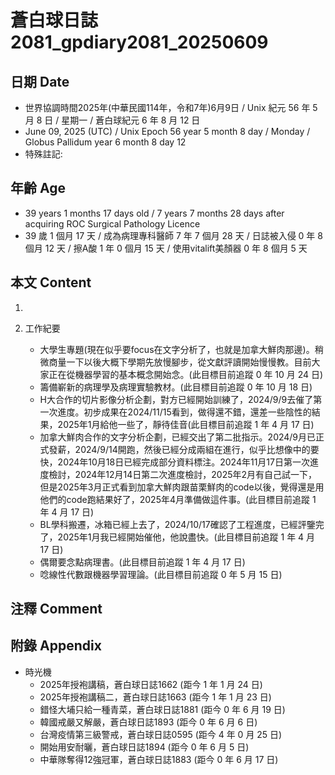 [_metadata_:encoding]: - "utf-8"
[_metadata_:language]: - "zh-Hant-TW"
[_metadata_:fileformat]: - "markdown"
[_metadata_:MIME_type]: - "text/plain"
[_metadata_:markdown_version]: - "commonmark version 0.30"
[_metadata_:markdown_spec]: - "https://spec.commonmark.org/0.30/"

# 蒼白球日誌2081_gpdiary2081_20250609 #

## 日期 Date ##

* 世界協調時間2025年(中華民國114年，令和7年)6月9日 / Unix 紀元 56 年 5 月 8 日 / 星期一 / 蒼白球紀元 6 年 8 月 12 日
* June 09, 2025 (UTC) / Unix Epoch 56 year 5 month 8 day / Monday / Globus Pallidum year 6 month 8 day 12
* 特殊註記:

## 年齡 Age ##

* 39 years 1 months 17 days old / 7 years 7 months 28 days after acquiring ROC Surgical Pathology Licence
* 39 歲 1 個月 17 天 / 成為病理專科醫師 7 年 7 個月 28 天 / 日誌被入侵 0 年 8 個月 12 天 / 擦A酸 1 年 0 個月 15 天 / 使用vitalift美顏器 0 年 8 個月 5 天

## 本文 Content ##

1. 

2. 工作紀要

    - 大學生專題(現在似乎要focus在文字分析了，也就是加拿大鮮肉那邊)。稍微商量一下以後大概下學期先放慢腳步，從文獻評讀開始慢慢教。目前大家正在從機器學習的基本概念開始念。(此目標目前追蹤 0 年 10 月 24 日)
    - 籌備嶄新的病理學及病理實驗教材。(此目標目前追蹤 0 年 10 月 18 日)
    - H大合作的切片影像分析企劃，對方已經開始訓練了，2024/9/9去催了第一次進度。初步成果在2024/11/15看到，做得還不錯，還差一些陰性的結果，2025年1月給他一些了，靜待佳音(此目標目前追蹤 1 年 4 月 17 日)
    - 加拿大鮮肉合作的文字分析企劃，已經交出了第二批指示。2024/9月已正式發薪，2024/9/14開跑，然後已經分成兩組在進行，似乎比想像中的要快，2024年10月18日已經完成部分資料標注。2024年11月17日第一次進度檢討，2024年12月14日第二次進度檢討，2025年2月有自己試一下，但是2025年3月正式看到加拿大鮮肉跟苗栗鮮肉的code以後，覺得還是用他們的code跑結果好了，2025年4月準備做這件事。(此目標目前追蹤 1 年 4 月 17 日)
    - BL學科搬遷，冰箱已經上去了，2024/10/17確認了工程進度，已經評鑒完了，2025年1月我已經開始催他，他說盡快。(此目標目前追蹤 1 年 4 月 17 日)
    - 偶爾要念點病理書。(此目標目前追蹤 1 年 4 月 17 日)
    - 唸線性代數跟機器學習理論。(此目標目前追蹤 0 年 5 月 15 日)

## 注釋 Comment ##


## 附錄 Appendix ##

* 時光機
    - 2025年授袍講稿，蒼白球日誌1662 (距今 1 年 1 月 24 日)
    - 2025年授袍講稿二，蒼白球日誌1663 (距今 1 年 1 月 23 日)
    - 錯怪大埔只給一種青菜，蒼白球日誌1881 (距今 0 年 6 月 19 日)
    - 韓國戒嚴又解嚴，蒼白球日誌1893 (距今 0 年 6 月 6 日)
    - 台灣疫情第三級警戒，蒼白球日誌0595 (距今 4 年 0 月 25 日)
    - 開始用安耐曬，蒼白球日誌1894 (距今 0 年 6 月 5 日)
    - 中華隊奪得12強冠軍，蒼白球日誌1883 (距今 0 年 6 月 17 日)
